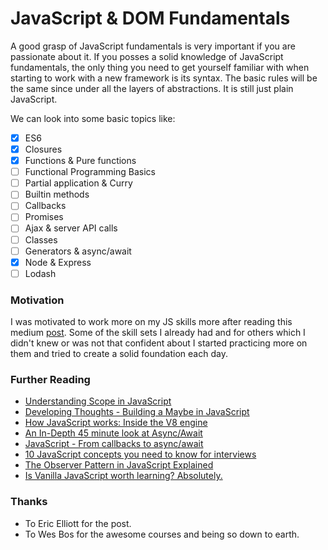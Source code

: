# JavaScript & DOM Fundamentals

A good grasp of JavaScript fundamentals is very important if you are passionate about it. If you posses a solid knowledge of JavaScript fundamentals, the only thing you need to get yourself familiar with when starting to work with a new framework is its syntax. The basic rules will be the same since under all the layers of abstractions. It is still just plain JavaScript.

We can look into some basic topics like:

- [x] ES6
- [x] Closures
- [x] Functions & Pure functions
- [ ] Functional Programming Basics
- [ ] Partial application & Curry
- [ ] Builtin methods
- [ ] Callbacks
- [ ] Promises
- [ ] Ajax & server API calls
- [ ] Classes 
- [ ] Generators & async/await
- [x] Node & Express
- [ ] Lodash

### Motivation 

I was motivated to work more on my JS skills more after reading this medium [post][post-link]. Some of the skill sets I already had and for others which I didn't knew or was not that confident about I started practicing more on them and tried to create a solid foundation each day.

### Further Reading

- [Understanding Scope in JavaScript][scope-javaScript]
- [Developing Thoughts - Building a Maybe in JavaScript][developing-thoughts]
- [How JavaScript works: Inside the V8 engine][V8-engine]
- [An In-Depth 45 minute look at Async/Await][youtube-link-1]
- [JavaScript - From callbacks to async/await][callbacks]
- [10 JavaScript concepts you need to know for interviews][interviews]
- [The Observer Pattern in JavaScript Explained][observer]
- [Is Vanilla JavaScript worth learning? Absolutely.][vanilla-javaScript]

### Thanks

- To Eric Elliott for the post.
- To Wes Bos for the awesome courses and being so down to earth.

[scope-javaScript]: https://developer.telerik.com/topics/web-development/understanding-scope-in-javascript/
[interviews]: https://dev.to/arnavaggarwal/10-javascript-concepts-you-need-to-know-for-interviews
[post-link]: https://medium.com/javascript-scene/top-javascript-frameworks-topics-to-learn-in-2017-700a397b711
[developing-thoughts]: http://developingthoughts.co.uk/building-a-maybe-in-javascript/
[V8-engine]: https://blog.sessionstack.com/how-javascript-works-inside-the-v8-engine-5-tips-on-how-to-write-optimized-code-ac089e62b12e
[youtube-link-1]: https://youtu.be/f57IHEeDNcA
[observer]: https://pawelgrzybek.com/the-observer-pattern-in-javascript-explained/
[callbacks]: https://medium.com/@daspinola/javascript-from-callbacks-to-async-await-1cc090ddad99
[vanilla-javaScript]: https://medium.freecodecamp.org/is-vanilla-javascript-worth-learning-absolutely-c2c67140ac34
